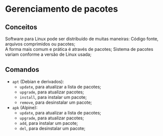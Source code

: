 # Gerenciamento de pacotes

## Conceitos

Software para Linux pode ser distribuído de muitas maneiras: Código fonte, arquivos comprimidos ou pacotes; <br />
A forma mais comum e prática é através de pacotes;
Sistema de pacotes variam conforme a versão de Linux usada;

## Comandos
 
* `apt` (Debian e derivados):
    * `update`, para atualizar a lista de pacotes;
    * `upgrade`, para atualizar pacotes;
    * `install`, para instalar um pacote;
    * `remove`, para desinstalar um pacote;
* `apk` (Alpine):
    * `update`, para atualizar a lista de pacotes;
    * `upgrade`, para atualizar pacotes;
    * `add`, para instalar um pacote;
    * `del`, para desinstalar um pacote;